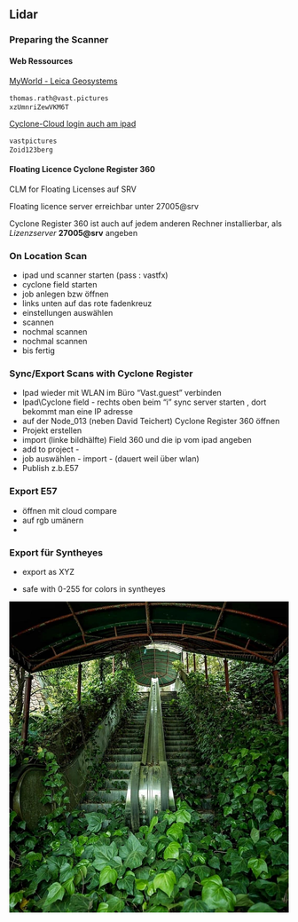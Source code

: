 ## Lidar 

### Preparing the Scanner

#### Web Ressources 

[MyWorld - Leica Geosystems
](https://myworld.leica-geosystems.com/irj/portal)

    thomas.rath@vast.pictures  
    xzUmnriZewVKM6T

  


[Cyclone-Cloud login auch am ipad
](https://portal.cyclone-cloud.com/login)

    vastpictures
    Zoid123berg


#### Floating Licence Cyclone Register 360
  
CLM for Floating Licenses auf SRV

Floating licence server erreichbar unter 27005@srv

  

Cyclone Register 360 ist auch auf jedem anderen Rechner installierbar, als *Lizenzserver* **27005@srv** angeben







### On Location Scan
-   ipad und scanner starten (pass : vastfx)    
-   cyclone field starten    
-   job anlegen bzw öffnen    
-   links unten auf das rote fadenkreuz    
-   einstellungen auswählen    
-   scannen    
-   nochmal scannen    
-   nochmal scannen    
-   bis fertig




### Sync/Export Scans with Cyclone Register

-   Ipad wieder mit WLAN im Büro “Vast.guest” verbinden    
-   Ipad\Cyclone field - rechts oben beim “i” sync server starten , dort bekommt man eine IP adresse    
-   auf der Node_013 (neben David Teichert) Cyclone Register 360 öffnen    
-   Projekt erstellen    
-   import (linke bildhälfte) Field 360 und die ip vom ipad angeben 
-   add to project -
-    job auswählen - import - (dauert weil über wlan)
-   Publish z.b.E57






### Export E57 
- öffnen mit cloud compare
- auf rgb umänern
- 

### Export für Syntheyes
+ export as XYZ
- safe with 0-255 for colors in syntheyes


![](/images/stairs.jpg)
